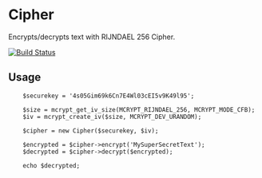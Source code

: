 # Cipher

Encrypts/decrypts text with RIJNDAEL 256 Cipher.

[![Build Status](https://api.travis-ci.org/websoftwares/Cipher.png)](https://travis-ci.org/websoftwares/Cipher)

## Usage

```
    $securekey = '4s05Gim69k6Cn7E4Wl03cEI5v9K49l95';

    $size = mcrypt_get_iv_size(MCRYPT_RIJNDAEL_256, MCRYPT_MODE_CFB);
    $iv = mcrypt_create_iv($size, MCRYPT_DEV_URANDOM);

    $cipher = new Cipher($securekey, $iv);

    $encrypted = $cipher->encrypt('MySuperSecretText');
    $decrypted = $cipher->decrypt($encrypted);

    echo $decrypted;
```
